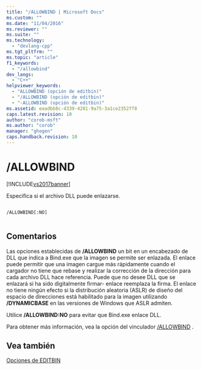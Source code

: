 ```yaml
---
title: "/ALLOWBIND | Microsoft Docs"
ms.custom: ""
ms.date: "11/04/2016"
ms.reviewer: ""
ms.suite: ""
ms.technology: 
  - "devlang-cpp"
ms.tgt_pltfrm: ""
ms.topic: "article"
f1_keywords: 
  - "/allowbind"
dev_langs: 
  - "C++"
helpviewer_keywords: 
  - "ALLOWBIND (opción de editbin)"
  - "/ALLOWBIND (opción de editbin)"
  - "-ALLOWBIND (opción de editbin)"
ms.assetid: eaadbb8c-4339-4281-9a75-3a1ce2352ff8
caps.latest.revision: 10
author: "corob-msft"
ms.author: "corob"
manager: "ghogen"
caps.handback.revision: 10
---
```

# /ALLOWBIND
[!INCLUDE[vs2017banner](../../assembler/inline/includes/vs2017banner.md)]

Especifica si el archivo DLL puede enlazarse.  
  
```  
  
/ALLOWBIND[:NO]  
  
```  
  
## Comentarios  
 Las opciones establecidas de **\/ALLOWBIND** un bit en un encabezado de DLL que indica a Bind.exe que la imagen se permite ser enlazada.  El enlace puede permitir que una imagen cargue más rápidamente cuando el cargador no tiene que rebase y realizar la corrección de la dirección para cada archivo DLL hace referencia.  Puede que no desee DLL que se enlazará si ha sido digitalmente firmar\- enlace reemplaza la firma.  El enlace no tiene ningún efecto si la distribución aleatoria \(ASLR\) de diseño del espacio de direcciones está habilitado para la imagen utilizando **\/DYNAMICBASE** en las versiones de Windows que ASLR admiten.  
  
 Utilice **\/ALLOWBIND:NO** para evitar que Bind.exe enlace DLL.  
  
 Para obtener más información, vea la opción del vinculador [\/ALLOWBIND](../../build/reference/allowbind-prevent-dll-binding.md) .  
  
## Vea también  
 [Opciones de EDITBIN](../../build/reference/editbin-options.md)